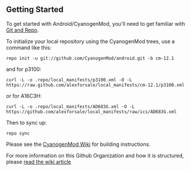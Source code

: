 Getting Started
---------------

To get started with Android/CyanogenMod, you'll need to get
familiar with [Git and Repo](http://source.android.com/source/using-repo.html).

To initialize your local repository using the CyanogenMod trees, use a command like this:

    repo init -u git://github.com/CyanogenMod/android.git -b cm-12.1

and for p3100:

    curl -L -o .repo/local_manifests/p3100.xml -O -L https://raw.github.com/alexforsale/local_manifests/cm-12.1/p3100.xml

or for A16C3H:

    curl -L -o .repo/local_manifests/AD683G.xml -O -L https://github.com/alexforsale/local_manifests/raw/ics/AD683G.xml

Then to sync up:

    repo sync

Please see the [CyanogenMod Wiki](http://wiki.cyanogenmod.org/) for building instructions.

For more information on this Github Organization and how it is structured, 
please [read the wiki article](http://wiki.cyanogenmod.org/w/Github_Organization)

